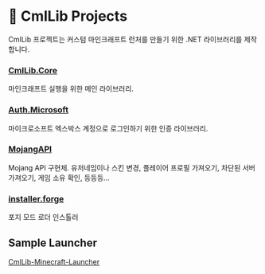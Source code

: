# 🧊 CmlLib Projects

CmlLib 프로젝트는 커스텀 마인크래프트 런처를 만들기 위한 .NET 라이브러리를 제작합니다.

### [CmlLib.Core](cmllib.core/ "mention")

마인크래프트 실행을 위한 메인 라이브러리.

### [Auth.Microsoft](auth.microsoft/ "mention")

마이크로소프트 엑스박스 계정으로 로그인하기 위한 인증 라이브러리.

### [MojangAPI](mojangapi/ "mention")

Mojang API 구현체. 유저네임이나 스킨 변경, 플레이어 프로필 가져오기, 차단된 서버 가져오기, 게임 소유 확인, 등등등...

### [installer.forge](installer.forge/ "mention")

포지 모드 로더 인스톨러

## Sample Launcher

[CmlLib-Minecraft-Launcher](https://github.com/CmlLib/CmlLib-Minecraft-Launcher)
